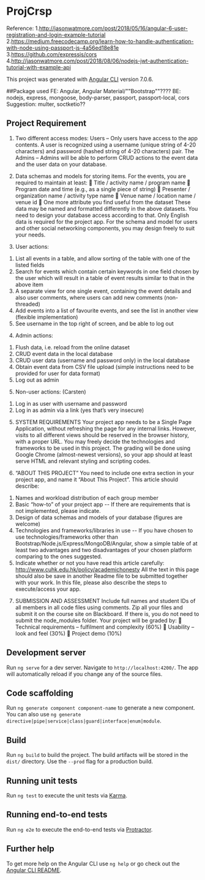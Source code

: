# ProjCrsp

Reference:
1.http://jasonwatmore.com/post/2018/05/16/angular-6-user-registration-and-login-example-tutorial
2.https://medium.freecodecamp.org/learn-how-to-handle-authentication-with-node-using-passport-js-4a56ed18e81e
3.https://github.com/expressjs/cors
4.http://jasonwatmore.com/post/2018/08/06/nodejs-jwt-authentication-tutorial-with-example-api


This project was generated with [Angular CLI](https://github.com/angular/angular-cli) version 7.0.6.

##Package used
FE: Angular, Angular Material/""Bootstrap""????
BE: nodejs, express, mongoose, body-parser, passport, passport-local, cors
Suggestion: multer, soctketio??

## Project Requirement
1) Two different access modes:
Users – Only users have access to the app contents. A user is recognized using a username (unique string of 4-20 characters) and password (hashed string of 4-20 characters) pair. The
Admins – Admins will be able to perform CRUD actions to the event data and the user data on your database.

2) Data schemas and models for storing items. For the events, you are required to maintain at least:
 Title / activity name / program name
 Program date and time (e.g., as a single piece of string)
 Presenter / organization name / activity type name
 Venue name / location name / venue id
 One more attribute you find useful from the dataset
These data may be named and formatted differently in the above datasets. You need to design your database access according to that. Only English data is required for the project app. For the schema and model for users and other social networking components, you may design freely to suit your needs.

3) User actions:
1. List all events in a table, and allow sorting of the table with one of the listed fields
2. Search for events which contain certain keywords in one field chosen by the user
which will result in a table of event results similar to that in the above item
3. A separate view for one single event, containing the event details and also user
comments, where users can add new comments (non-threaded)
4. Add events into a list of favourite events, and see the list in another view (flexible
implementation)
5. See username in the top right of screen, and be able to log out

4) Admin actions:
1. Flush data, i.e. reload from the online dataset
2. CRUD event data in the local database
3. CRUD user data (username and password only) in the local database
4. Obtain event data from CSV file upload (simple instructions need to be provided for
user for data format)
5. Log out as admin
5) Non-user actions: (Carsten)
1. Log in as user with username and password
2. Log in as admin via a link (yes that’s very insecure)

5) SYSTEM REQUIREMENTS
Your project app needs to be a Single Page Application, without refreshing the page for any internal links. However, visits to all different views should be reserved in the browser history, with a proper URL.
You may freely decide the technologies and frameworks to be used in this project. The grading will be done using Google Chrome (almost-newest versions), so your app should at least serve HTML and relevant styling and scripting codes.

6) “ABOUT THIS PROJECT”
You need to include one extra section in your project app, and name it “About This Project”. This article should describe:
1. Names and workload distribution of each group member
2. Basic “how-to” of your project app
-- If there are requirements that is not implemented, please indicate.
3. Design of data schemas and models of your database (figures are welcome)
4. Technologies and frameworks/libraries in use
-- If you have chosen to use technologies/frameworks other than Bootstrap/Node.js/Express/MongoDB/Angular, show a simple table of at least two advantages and two disadvantages of your chosen platform comparing to the ones suggested.
5. Indicate whether or not you have read this article carefully:
http://www.cuhk.edu.hk/policy/academichonesty
All the text in this page should also be save in another Readme file to be submitted together with your work. In this file, please also describe the steps to execute/access your app.

7) SUBMISSION AND ASSESSMENT
Include full names and student IDs of all members in all code files using comments. Zip all your files and submit it on the course site on Blackboard.
If there is, you do not need to submit the node_modules folder. Your project will be graded by:
 Technical requirements – fulfilment and complexity (60%)
 Usability – look and feel (30%)
 Project demo (10%)







## Development server

Run `ng serve` for a dev server. Navigate to `http://localhost:4200/`. The app will automatically reload if you change any of the source files.

## Code scaffolding

Run `ng generate component component-name` to generate a new component. You can also use `ng generate directive|pipe|service|class|guard|interface|enum|module`.

## Build

Run `ng build` to build the project. The build artifacts will be stored in the `dist/` directory. Use the `--prod` flag for a production build.

## Running unit tests

Run `ng test` to execute the unit tests via [Karma](https://karma-runner.github.io).

## Running end-to-end tests

Run `ng e2e` to execute the end-to-end tests via [Protractor](http://www.protractortest.org/).

## Further help

To get more help on the Angular CLI use `ng help` or go check out the [Angular CLI README](https://github.com/angular/angular-cli/blob/master/README.md).
